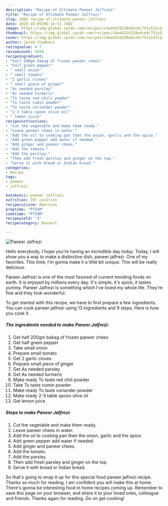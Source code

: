 ```yaml
---
description: "Recipe of Ultimate Paneer Jalfrezi"
title: "Recipe of Ultimate Paneer Jalfrezi"
slug: 1082-recipe-of-ultimate-paneer-jalfrezi
date: 2020-10-05T06:16:57.740Z
image: https://img-global.cpcdn.com/recipes/c9a44329228edce9/751x532cq70/paneer-jalfrezi-recipe-main-photo.jpg
thumbnail: https://img-global.cpcdn.com/recipes/c9a44329228edce9/751x532cq70/paneer-jalfrezi-recipe-main-photo.jpg
cover: https://img-global.cpcdn.com/recipes/c9a44329228edce9/751x532cq70/paneer-jalfrezi-recipe-main-photo.jpg
author: Jared Chambers
ratingvalue: 4.7
reviewcount: 1658
recipeingredient:
- "half 200gm bakag of frozen paneer chees"
- "half green pepper"
- " small onion"
- " small tomato"
- "2 garlic cloves"
- " small piece of ginger"
- "As needed parsley"
- "As needed turmeric"
- "To taste red chili powder"
- "To taste cumin powder"
- "To taste coriander powder"
- "2-3 table spoon olive oil"
- " lemon juice"
recipeinstructions:
- "Cut the vegetable and make them ready."
- "Leave paneer chees in water."
- "Add the oil to cooking pan then the onion, garlic and the spice."
- "Add green pepper add water if needed."
- "Add ginger and paneer chees."
- "Add the tomato."
- "Add the parsley."
- "Then add fresh parsley and ginger on the top."
- "Serve it with bread or Indian bread."
categories:
- Recipe
tags:
- paneer
- jalfrezi

katakunci: paneer jalfrezi 
nutrition: 197 calories
recipecuisine: American
preptime: "PT35M"
cooktime: "PT59M"
recipeyield: "3"
recipecategory: Dessert

---
```



![Paneer Jalfrezi](https://img-global.cpcdn.com/recipes/c9a44329228edce9/751x532cq70/paneer-jalfrezi-recipe-main-photo.jpg)

Hello everybody, I hope you're having an incredible day today. Today, I will show you a way to make a distinctive dish, paneer jalfrezi. One of my favorites. This time, I'm gonna make it a little bit unique. This will be really delicious.



Paneer Jalfrezi is one of the most favored of current trending foods on earth. It is enjoyed by millions every day. It's simple, it's quick, it tastes yummy. Paneer Jalfrezi is something which I've loved my whole life. They're fine and they look wonderful.


To get started with this recipe, we have to first prepare a few ingredients. You can cook paneer jalfrezi using 13 ingredients and 9 steps. Here is how you cook it.

<!--inarticleads1-->

##### The ingredients needed to make Paneer Jalfrezi:

1. Get half 200gm bakag of frozen paneer chees
1. Get half green pepper
1. Take  small onion
1. Prepare  small tomato
1. Get 2 garlic cloves
1. Prepare  small piece of ginger
1. Get As needed parsley
1. Get As needed turmeric
1. Make ready To taste red chili powder
1. Take To taste cumin powder
1. Make ready To taste coriander powder
1. Make ready 2-3 table spoon olive oil
1. Get  lemon juice




<!--inarticleads2-->

##### Steps to make Paneer Jalfrezi:

1. Cut the vegetable and make them ready.
1. Leave paneer chees in water.
1. Add the oil to cooking pan then the onion, garlic and the spice.
1. Add green pepper add water if needed.
1. Add ginger and paneer chees.
1. Add the tomato.
1. Add the parsley.
1. Then add fresh parsley and ginger on the top.
1. Serve it with bread or Indian bread.




So that's going to wrap it up for this special food paneer jalfrezi recipe. Thanks so much for reading. I am confident you will make this at home. There's gonna be interesting food in home recipes coming up. Remember to save this page on your browser, and share it to your loved ones, colleague and friends. Thanks again for reading. Go on get cooking!
